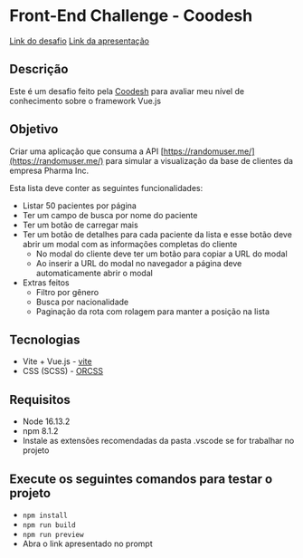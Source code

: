 # Front-End Challenge - Coodesh
[Link do desafio](https://lab.coodesh.com/public-challenges/front-end-challenge-2021)
[Link da apresentação](https://www.loom.com/embed/69c0df3c1c8143f5bf99000e7e26e3a1)

## Descrição
Este é um desafio feito pela [Coodesh](https://coodesh.com/) para avaliar meu nível de conhecimento sobre o framework Vue.js

## Objetivo
Criar uma aplicação que consuma a API [https://randomuser.me/](https://randomuser.me/) para simular a visualização da base de clientes da empresa Pharma Inc.

Esta lista deve conter as seguintes funcionalidades:
* Listar 50 pacientes por página
* Ter um campo de busca por nome do paciente
* Ter um botão de carregar mais
* Ter um botão de detalhes para cada paciente da lista e esse botão deve abrir um modal com as informações completas do cliente
  * No modal do cliente deve ter um botão para copiar a URL do modal
  * Ao inserir a URL do modal no navegador a página deve automaticamente abrir o modal
* Extras feitos
  * Filtro por gênero
  * Busca por nacionalidade
  * Paginação da rota com rolagem para manter a posição na lista

## Tecnologias
* Vite + Vue.js - [vite](https://vitejs.dev/guide/)
* CSS (SCSS) - [ORCSS](https://orcss.vercel.app/)

## Requisitos
* Node 16.13.2
* npm 8.1.2
* Instale as extensões recomendadas da pasta .vscode se for trabalhar no projeto

## Execute os seguintes comandos para testar o projeto

* `npm install`
* `npm run build`
* `npm run preview`
* Abra o link apresentado no prompt